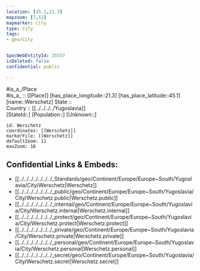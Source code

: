 ```yaml
---
location: [45.1,21.3] 
mapzoom: [7,12] 
mapmarker: city 
type: City
tags:
- geo/City


SpocWebEntityId: 35557
isDeleted: false
confidential: public

---
```

#is_a_/Place  
#is_a_ :: [[Place]] 
[has_place_longitude::21.3] 
[has_place_latitude::45.1] 
[name::Werschetz] 
State ::  
Country :: [[../../../../Yugoslavia]]  
[StateId::] 
[Population::] 
[Unknown::] 


```leaflet
id: Werschetz
coordinates: [[Werschetz]] 
markerFile: [[Werschetz]] 
defaultZoom: 11 
maxZoom: 18
```


## Confidential Links & Embeds: 
- [[../../../../../../../_Standards/geo/Continent/Europe/Europe~South/Yugoslavia/City/Werschetz|Werschetz]] 
- [[../../../../../../../_public/geo/Continent/Europe/Europe~South/Yugoslavia/City/Werschetz.public|Werschetz.public]] 
- [[../../../../../../../_internal/geo/Continent/Europe/Europe~South/Yugoslavia/City/Werschetz.internal|Werschetz.internal]] 
- [[../../../../../../../_protect/geo/Continent/Europe/Europe~South/Yugoslavia/City/Werschetz.protect|Werschetz.protect]] 
- [[../../../../../../../_private/geo/Continent/Europe/Europe~South/Yugoslavia/City/Werschetz.private|Werschetz.private]] 
- [[../../../../../../../_personal/geo/Continent/Europe/Europe~South/Yugoslavia/City/Werschetz.personal|Werschetz.personal]] 
- [[../../../../../../../_secret/geo/Continent/Europe/Europe~South/Yugoslavia/City/Werschetz.secret|Werschetz.secret]] 
